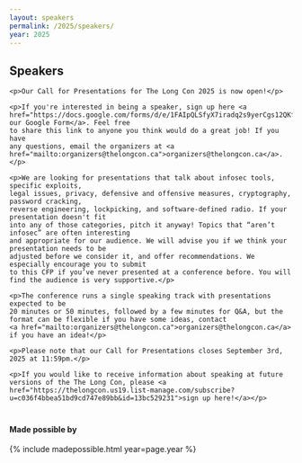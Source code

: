 ```yaml
---
layout: speakers
permalink: /2025/speakers/
year: 2025
---
```


<div class="row marketing">
  <div class="col-lg-12">
    <h2>Speakers</h2>

    <p>Our Call for Presentations for The Long Con 2025 is now open!</p>

    <p>If you're interested in being a speaker, sign up here <a href="https://docs.google.com/forms/d/e/1FAIpQLSfyX7iradq2s9yerCgs12QKfEfaIwGai5KyYo4GgivhE32YAA/viewform">using our Google Form</a>. Feel free
    to share this link to anyone you think would do a great job! If you have
    any questions, email the organizers at <a href="mailto:organizers@thelongcon.ca">organizers@thelongcon.ca</a>.</p>

    <p>We are looking for presentations that talk about infosec tools, specific exploits,
    legal issues, privacy, defensive and offensive measures, cryptography, password cracking,
    reverse engineering, lockpicking, and software-defined radio. If your presentation doesn't fit
    into any of those categories, pitch it anyway! Topics that “aren’t infosec” are often interesting
    and appropriate for our audience. We will advise you if we think your presentation needs to be
    adjusted before we consider it, and offer recommendations. We especially encourage you to submit
    to this CFP if you’ve never presented at a conference before. You will find the audience is very supportive.</p>

    <p>The conference runs a single speaking track with presentations expected to be
    20 minutes or 50 minutes, followed by a few minutes for Q&A, but the format can be flexible if you have some ideas, contact
    <a href="mailto:organizers@thelongcon.ca">organizers@thelongcon.ca</a> if you have an idea!</p>

    <p>Please note that our Call for Presentations closes September 3rd, 2025 at 11:59pm.</p>

    <p>If you would like to receive information about speaking at future versions of the The Long Con, please <a href="https://thelongcon.us19.list-manage.com/subscribe?u=c036f4bbea51bd9cd747e89bb&id=13bc529231">sign up here!</a></p>
  </div>
  <div class="col-lg-12">
  <h4 style="padding-top: 20px">Made possible by</h4>
  {% include madepossible.html year=page.year %}
  </div>
</div>

